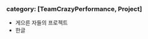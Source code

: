 ﻿---
layout: default
category: [TeamCrazyPerformance, Project]
---
### category: [TeamCrazyPerformance, Project]
* 게으른 자들의 프로젝트
* 한글